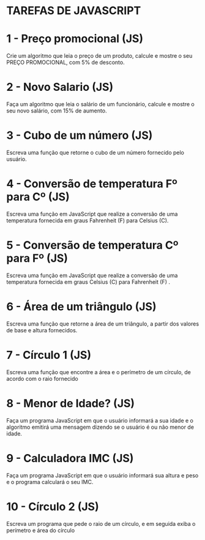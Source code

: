 # TAREFAS DE JAVASCRIPT

# 1 - Preço promocional (JS)

Crie um algoritmo que leia o preço de um produto, calcule e mostre o seu PREÇO PROMOCIONAL, com 5% de desconto.

# 2 - Novo Salario (JS)

Faça um algoritmo que leia o salário de um funcionário, calcule e mostre o seu novo salário, com 15% de aumento.

# 3 - Cubo de um número (JS)

Escreva uma função que retorne o cubo de um número fornecido pelo usuário.

# 4 - Conversão de temperatura Fº para Cº (JS)

Escreva uma função em JavaScript que realize a conversão de uma temperatura fornecida em graus Fahrenheit (F) para Celsius (C).

# 5 - Conversão de temperatura Cº para Fº (JS)

Escreva uma função em JavaScript que realize a conversão de uma temperatura fornecida em graus Celsius (C) para Fahrenheit (F) .

# 6 - Área de um triângulo (JS)

Escreva uma função que retorne a área de um triângulo, a partir dos valores de base e altura fornecidos.

# 7 - Círculo 1 (JS)

Escreva uma função que encontre a área e o perímetro de um círculo, de acordo com o raio fornecido

# 8 - Menor de Idade? (JS)

Faça um programa JavaScript em que o usuário informará a sua idade e o algoritmo emitirá uma mensagem dizendo se o usuário é ou não menor de idade.

# 9 - Calculadora IMC (JS)

Faça um programa JavaScript em que o usuário informará sua altura e peso e o programa calculará o seu IMC.

# 10 - Círculo 2 (JS)

Escreva um programa que pede o raio de um círculo, e em seguida exiba o perímetro e área do círculo
